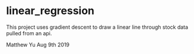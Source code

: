 # linear_regression

This project uses gradient descent to draw a linear line through stock data pulled from an api. 

Matthew Yu Aug 9th 2019